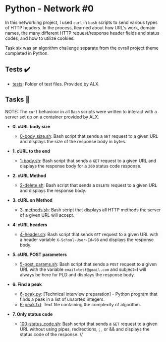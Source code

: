 # Python - Network #0

In this networking project, I used `curl` in `bash` scripts to send various types of HTTP headers. In the process, Ilearned about how URL's work, domain names, the many different HTTP request/response header fields and status codes, and how to utilize cookies.

Task six was an algorithm challenge separate from the ovrall project theme completed in Python.

## Tests :heavy_check_mark:

* [tests](./tests): Folder of test files. Provided by ALX.

## Tasks :page_with_curl:

NOTE: The `curl` behaviour in all `Bash` scripts were written to interact with a server set up on a container provided by ALX.

* **0. cURL body size**
  * [0-body_size.sh](./0-body_size.sh): Bash script that sends a `GET` request to a given URL and displays the size of the response body in bytes.

* **1. cURL to the end**
  * [1-body.sh](./1-body.sh): Bash script that sends a `GET` request to a given URL and displays the response body for a `200` status code response.

* **2. cURL Method**
  * [2-delete.sh](./2-delete.sh): Bash script that sends a `DELETE` request to a given URL and displays the response body.

* **3. cURL on Method**
  * [3-methods.sh](./3-methods.sh): Bash script that displays all HTTP methods the server of a given URL will accept.

* **4. cURL headers**
  * [4-header.sh](./4-header.sh): Bash script that sends `GET` request to a given URL with a header variable `X-School-User-Id=98` and displays the response body.

* **5. cURL POST parameters**
  * [5-post_params.sh](./5-post_params.sh): Bash script that sends a `POST` request to a given URL with the variable `email=test@gmail.com` and subject=I will always be here for PLD and displays the response body.

* **6. Find a peak**
  * [6-peak.py](./6-peak.py): [Technical interview preparation] - Python program that finds a peak in a list of unsorted integers.
  * [6-peak.txt](./6-peak.txt): Text file containing the complexity of algorithm.

* **7. Only status code**
  * [100-status_code.sh](./100-status_code.sh): Bash script that sends a `GET` request to a given URL without using pipes, redirections, ; , or && and displays the status code of the response.
//
